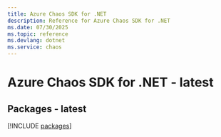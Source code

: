 ```yaml
---
title: Azure Chaos SDK for .NET
description: Reference for Azure Chaos SDK for .NET
ms.date: 07/30/2025
ms.topic: reference
ms.devlang: dotnet
ms.service: chaos
---
```

# Azure Chaos SDK for .NET - latest
## Packages - latest
[!INCLUDE [packages](chaos-index.md)]